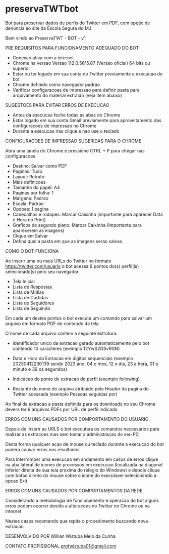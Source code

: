 # preservaTWTbot
Bot para preservar dados de perfis do Twitter em PDF, com opção de denúncia ao site da Escola Segura do MJ

Bem vindo ao PreservaTWT - BOT - v1

PRE REQUISITOS PARA FUNCIONAMENTO ADEQUADO DO BOT

- Conexao ativa com a internet
- Chrome na versao Versao 112.0.5615.87 (Versao oficial) 64 bits ou superior
- Estar ou ter logado em sua conta do Twitter previamente a execucao do bot
- Chrome definido como navegador padrao
- Verificar configuracoes de impressao para definir pasta para arquivamento do material extraido (veja item abaixo)

SUGESTOES PARA EVITAR ERROS DE EXECUCAO

- Antes da execucao feche todas as abas do Chrome
- Estar logado em sua conta Gmail previamente para aproveitamento das configuracoes de impressao no Chrome
- Durante a execucao nao clique e nao use o teclado

CONFIGURACOES DE IMPRESSAO SUGERIDAS PARA O CHROME

Abra uma janela do Chrome e pressione CTRL + P para chegar nas configuracoes

- Destino: Salvar como PDF
- Paginas: Tudo
- Layout: Retrato
- Mais definicoes
- Tamanho do papel: A4
- Paginas por folha: 1
- Margens: Padrao
- Escala: Padrao
- Opcoes: 1 pagina
- Cabecalhos e rodapes: Marcar Caixinha (importante para aparecer Data e Hora no Print)
- Graficos de segundo plano: Marcar Caixinha (Importante para aparecerem as imagens)
- Clique em Salvar
- Defina qual a pasta em que as imagens serao salvas

COMO O BOT FUNCIONA

Ao inserir uma ou mais URLs do Twitter no formato https://twitter.com/usuario o bot acessa 6 pontos do(s) perfil(is) selecionado(s) pelo seu navegador

- Tela Inicial
- Lista de Respostas
- Lista de Midias
- Lista de Curtidas
- Lista de Seguidores
- Lista de Seguindo

Em cada um destes pontos o bot executa um comando para salvar um arquivo em formato PDF do conteudo da tela

O nome de cada arquivo contem a seguinte estrutura:

- identificador unico da extracao gerado automaticamente pelo bot contendo 10 caracteres (exemplo 12YwS2GSvRGN)

- Data e Hora da Extracao em digitos sequenciais (exemplo 20230412230139 sendo 2023 ano, 04 o mes, 12 o dia, 23 a hora, 01 o minuto e 39 os segundos)

- Indicacao do ponto de extracao do perfil (exemplo following)

- Restante do nome do arquivo atribuido pelo Header da pagina do Twitter acessada (exemplo Pessoas seguidas por)

Ao final da extracao a pasta definida para os downloads no seu Chrome devera ter 6 arquivos PDFs por URL de perfil indicado

ERROS COMUNS CAUSADOS POR COMPORTAMENTO DO USUARIO

Depois de inserir as URLS o bot executara os comandos necessarios para realizar as extracoes mas sem tomar a administracao do seu PC

Desta forma qualquer acao de mouse ou teclado durante a execucao do bot podera causar erros nos resultados

Para interromper uma execucao em andamento em casos de erros clique na aba lateral de icones de processos em execucao (localizada na diagonal inferior direita de sua tela proxima do relogio do Windows) e depois clique com botao direito do mouse sobre o icone do executavel selecionando a opcao Exit

ERROS COMUNS CAUSADOS POR COMPORTAMENTOS DA REDE

Considerando a metodologia de funcionamento e operacao do bot alguns erros podem ocorrer devido a alteracoes no Twitter no Chrome ou na internet

Nestes casos recomendo que repita o procedimento buscando nova extracao

DESENVOLVIDO POR 
Willian Wistuba Melo da Cunha

CONTATO PROFISSIONAL
profwistuba01@gmail.com
